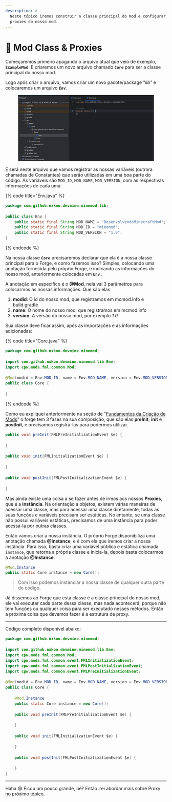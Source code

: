 ```yaml
---
description: >-
  Neste tópico iremos construir a classe principal do mod e configurar os
  proxies do nosso mod.
---
```


# 📶 Mod Class & Proxies

Começaremos primeiro apagando o arquivo atual que veio de exemplo, **`ExampleMod`**. E criaremos um novo arquivo chamado **`Core`** para ser a classe principal do nosso mod.

Logo após criar o arquivo, vamos criar um novo pacote/package "_lib"_ e colocaremos um arquivo _**`Env`**_.

<figure><img src="../../.gitbook/assets/image (32).png" alt=""><figcaption></figcaption></figure>

E será neste arquivo que vamos registrar as nossas variáveis (outrora chamadas de Constantes) que serão utilizadas em uma boa parte do código. As variáveis são `MOD_ID`, `MOD_NAME`, `MOD_VERSION`, com as respectivas informações de cada uma.

{% code title="Env.java" %}
```java
package com.github.nxkoo.devmine.minemod.lib;

public class Env {
    public static final String MOD_NAME = "DesenvolvendoMinecraftMod";
    public static final String MOD_ID = "minemod";
    public static final String MOD_VERSION = "1.0";
}

```
{% endcode %}

Na nossa classe **`Core`** precisaremos declarar que ela é a nossa classe principal para o Forge, e como fazemos isso? Simples, colocando uma anotação fornecida pelo próprio Forge, e indicando as informações do nosso mod, anteriormente colocadas em **`Env`** .

A anotação em especifico é o **@Mod**, nela vai 3 parâmetros para colocarmos as nossas informações. Que são elas

1. **modid**: O id do nosso mod, que registramos em mcmod.info e build.gradle
2. **name**: O nome do nosso mod, que registramos em mcmod.info
3. **version**: A versão do nosso mod, por exemplo _1.0_

Sua classe deve ficar assim, após as importações e as informações adicionadas:

{% code title="Core.java" %}
```java
package com.github.nxkoo.devmine.minemod;

import com.github.nxkoo.devmine.minemod.lib.Env;
import cpw.mods.fml.common.Mod;

@Mod(modid = Env.MOD_ID, name = Env.MOD_NAME, version = Env.MOD_VERSION)
public class Core {
    
}

```
{% endcode %}

Como eu expliquei anteriormente na seção de "[Fundamentos da Criação de Mods](../fundamentos-da-criacao-de-mods.md)" o forge tem 3 fases na sua composição, que são elas **preInit**, **init** e **postInit**, e precisamos registrá-las para podermos utilizar.

```java
public void preInit(FMLPreInitializationEvent $e) {

}

public void init(FMLInitializationEvent $e) {

}

public void postInit(FMLPostInitializationEvent $e) {
        
}
```

Mas ainda existe uma coisa a se fazer antes de irmos aos nossos **Proxies**, que é a **instância**. Na orientação a objetos, existem várias maneiras de acessar uma classe, mas para acessar uma classe diretamente, todas as suas funções e variáveis precisam ser estáticas. No entanto, se uma classe não possui variáveis estáticas, precisamos de uma instância para poder acessá-la por outras classes.

Então vamos criar a nossa instância. O próprio Forge disponibiliza uma anotação chamada **@Instance**, e é com ela que iremos criar a nossa instância. Para isso, basta criar uma variável pública e estática chamada `instance`, que retorna a própria classe e inicia-la, depois basta colocarmos a anotação **@Instance**.

```java
@Mod.Instance
public static Core instance = new Core();
```

> Com isso podemos instanciar a nossa classe de qualquer outra parte do código.

Já dissemos ao Forge que esta classe é a classe principal do nosso mod, ele vai executar cada parte dessa classe, mas nada acontecerá, porque não tem funções ou qualquer coisa para ser executado nesses métodos. Então a próxima coisa que devemos fazer é a estrutura de proxy.

***

Código completo disponível abaixo:

```java
package com.github.nxkoo.devmine.minemod;

import com.github.nxkoo.devmine.minemod.lib.Env;
import cpw.mods.fml.common.Mod;
import cpw.mods.fml.common.event.FMLInitializationEvent;
import cpw.mods.fml.common.event.FMLPostInitializationEvent;
import cpw.mods.fml.common.event.FMLPreInitializationEvent;

@Mod(modid = Env.MOD_ID, name = Env.MOD_NAME, version = Env.MOD_VERSION)
public class Core {

    @Mod.Instance
    public static Core instance = new Core();

    public void preInit(FMLPreInitializationEvent $e) {

    }

    public void init(FMLInitializationEvent $e) {

    }

    public void postInit(FMLPostInitializationEvent $e) {

    }
}
```

***

Haha 😅 Ficou um pouco grande, né? Então irei abordar mais sobre Proxy no próximo tópico.
